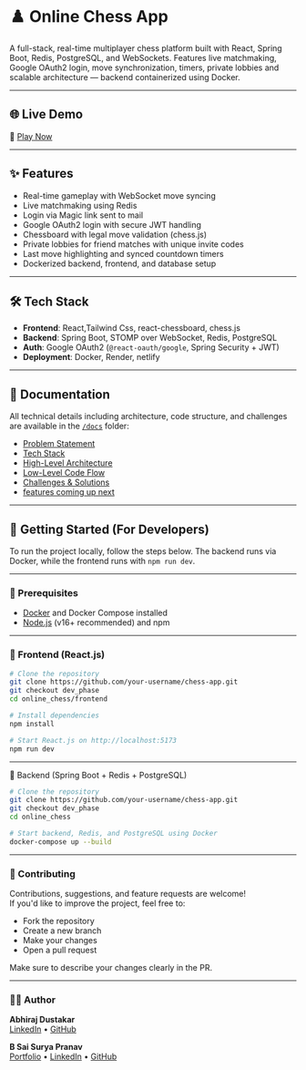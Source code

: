 # ♟️ Online Chess App

A full-stack, real-time multiplayer chess platform built with React, Spring Boot, Redis, PostgreSQL, and WebSockets. Features live matchmaking, Google OAuth2 login, move synchronization, timers, private lobbies and scalable architecture — backend containerized using Docker.

---

## 🌐 Live Demo

🔗 [Play Now](https://reliable-semolina-680ade.netlify.app/)  
<!-- 📹 [Demo Video](https://your-demo-video.com) *(optional)* -->

---

## ✨ Features

- Real-time gameplay with WebSocket move syncing
- Live matchmaking using Redis
- Login via Magic link sent to mail
- Google OAuth2 login with secure JWT handling
- Chessboard with legal move validation (chess.js)
- Private lobbies for friend matches with unique invite codes
- Last move highlighting and synced countdown timers
- Dockerized backend, frontend, and database setup

---

## 🛠 Tech Stack

- **Frontend**: React,Tailwind Css, react-chessboard, chess.js  
- **Backend**: Spring Boot, STOMP over WebSocket, Redis, PostgreSQL  
- **Auth**: Google OAuth2 (`@react-oauth/google`, Spring Security + JWT)  
- **Deployment**: Docker, Render, netlify

---

## 📁 Documentation

All technical details including architecture, code structure, and challenges are available in the [`/docs`](./docs) folder:

- [Problem Statement](./docs/problem-statement.md)
- [Tech Stack ](./docs/tech-stack.md)
- [High-Level Architecture](./docs/high-level-diagram.md)
- [Low-Level Code Flow](./docs/low-level-design.md)
- [Challenges & Solutions](./docs/challenges.md)
- [features coming up next](./docs/feature-developments.md)


---

## 🧪 Getting Started (For Developers)

To run the project locally, follow the steps below. The backend runs via Docker, while the frontend runs with `npm run dev`.

---

### 🔧 Prerequisites

- [Docker](https://www.docker.com/) and Docker Compose installed  
- [Node.js](https://nodejs.org/) (v16+ recommended) and npm

---
### 🚀 Frontend (React.js)

```bash
# Clone the repository
git clone https://github.com/your-username/chess-app.git
git checkout dev_phase
cd online_chess/frontend

# Install dependencies
npm install

# Start React.js on http://localhost:5173
npm run dev
```
---
🚀 Backend (Spring Boot + Redis + PostgreSQL)

```bash
# Clone the repository
git clone https://github.com/your-username/chess-app.git
git checkout dev_phase
cd online_chess

# Start backend, Redis, and PostgreSQL using Docker
docker-compose up --build

```
---

### 🤝 Contributing

Contributions, suggestions, and feature requests are welcome!  
If you'd like to improve the project, feel free to:

- Fork the repository
- Create a new branch
- Make your changes
- Open a pull request

Make sure to describe your changes clearly in the PR.

---

### 👨‍💻 Author
**Abhiraj Dustakar**  
[LinkedIn](https://linkedin.com/in/your-profile) • [GitHub](https://github.com/your-username)

**B Sai Surya Pranav**  
[Portfolio](https://your-portfolio.com) • [LinkedIn](https://linkedin.com/in/your-profile) • [GitHub](https://github.com/your-username)



